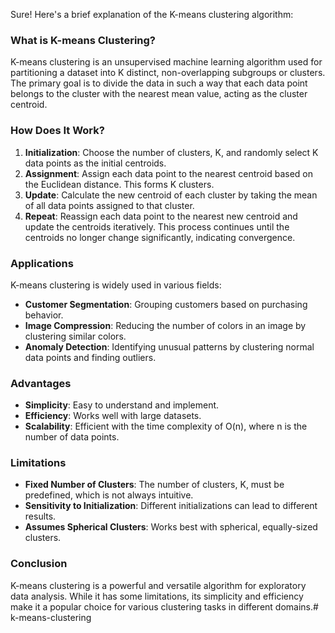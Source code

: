 Sure! Here's a brief explanation of the K-means clustering algorithm:

### What is K-means Clustering?

K-means clustering is an unsupervised machine learning algorithm used for partitioning a dataset into K distinct, non-overlapping subgroups or clusters. The primary goal is to divide the data in such a way that each data point belongs to the cluster with the nearest mean value, acting as the cluster centroid.

### How Does It Work?

1. **Initialization**: Choose the number of clusters, K, and randomly select K data points as the initial centroids.
2. **Assignment**: Assign each data point to the nearest centroid based on the Euclidean distance. This forms K clusters.
3. **Update**: Calculate the new centroid of each cluster by taking the mean of all data points assigned to that cluster.
4. **Repeat**: Reassign each data point to the nearest new centroid and update the centroids iteratively. This process continues until the centroids no longer change significantly, indicating convergence.

### Applications

K-means clustering is widely used in various fields:
- **Customer Segmentation**: Grouping customers based on purchasing behavior.
- **Image Compression**: Reducing the number of colors in an image by clustering similar colors.
- **Anomaly Detection**: Identifying unusual patterns by clustering normal data points and finding outliers.

### Advantages

- **Simplicity**: Easy to understand and implement.
- **Efficiency**: Works well with large datasets.
- **Scalability**: Efficient with the time complexity of O(n), where n is the number of data points.

### Limitations

- **Fixed Number of Clusters**: The number of clusters, K, must be predefined, which is not always intuitive.
- **Sensitivity to Initialization**: Different initializations can lead to different results.
- **Assumes Spherical Clusters**: Works best with spherical, equally-sized clusters.

### Conclusion

K-means clustering is a powerful and versatile algorithm for exploratory data analysis. While it has some limitations, its simplicity and efficiency make it a popular choice for various clustering tasks in different domains.# k-means-clustering
